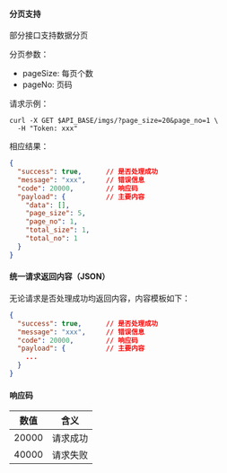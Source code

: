 #### 分页支持

部分接口支持数据分页

分页参数：

* pageSize: 每页个数
* pageNo: 页码

请求示例：

```shell
curl -X GET $API_BASE/imgs/?page_size=20&page_no=1 \
  -H "Token: xxx"
```

相应结果：

```json
{
  "success": true,      // 是否处理成功
  "message": "xxx",     // 错误信息
  "code": 20000,        // 响应码
  "payload": {          // 主要内容
    "data": [],
    "page_size": 5,
    "page_no": 1,
    "total_size": 1,
    "total_no": 1
  }
}


```

#### 统一请求返回内容（JSON）

无论请求是否处理成功均返回内容，内容模板如下：

```json
{
  "success": true,      // 是否处理成功
  "message": "xxx",     // 错误信息
  "code": 20000,        // 响应码
  "payload": {          // 主要内容
    ...
  }
}
```

#### 响应码

| 数值  | 含义      |
| ----- | -------- |
| 20000 | 请求成功  |
| 40000 | 请求失败  |
